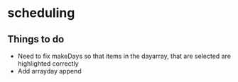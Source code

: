 # scheduling

## Things to do

- Need to fix makeDays so that items in the dayarray, that are selected are highlighted correctly
- Add arrayday append
